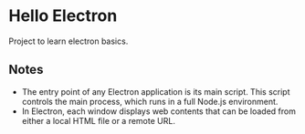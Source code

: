 # Hello Electron

Project to learn electron basics.

## Notes

- The entry point of any Electron application is its main script. This script controls the main process, which runs in a full Node.js environment.
- In Electron, each window displays web contents that can be loaded from either a local HTML file or a remote URL.
